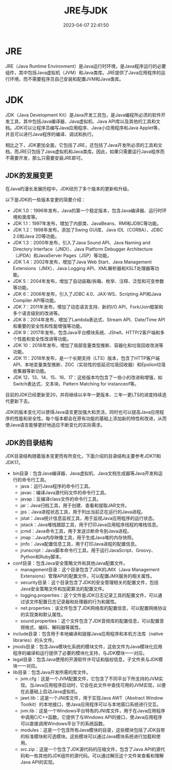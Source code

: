 ﻿---
title: JRE与JDK
date: 2023-04-07 22:41:50
summary: 本文分享JRE与JDK的相关内容，并解析JDK的目录结构。
tags:
- Java
categories:
- Java
---

# JRE

JRE（Java Runtime Environment）是Java运行时环境，是Java程序运行的必要组件，其中包括Java虚拟机（JVM）和Java类库。JRE提供了Java应用程序的运行环境，而不需要程序员自己安装和配置JVM和Java类库。

# JDK

JDK（Java Development Kit）是Java开发工具包，是Java编程所必须的软件开发工具，其中包括Java编译器、Java虚拟机、Java API库以及其他的工具和文档。JDK可以让程序员编写Java应用程序、Java小应用程序和Java Applet等，并且可以进行Java程序的编译、调试和执行。

相比之下，JDK更加全面，它包括了JRE，还包括了Java开发所必须的工具和文档，而JRE只包括了Java虚拟机和Java类库。因此，如果只需要运行Java程序而不需要开发，那么只需要安装JRE即可。

## JDK的发展变更

在Java的漫长发展历程中，JDK经历了多个版本的更新和升级。

以下是JDK的一些版本变更的简要介绍：
- JDK 1.0：1996年发布，Java的第一个稳定版本，包含Java编译器、运行时环境和类库等。
- JDK 1.1：1997年发布，增加了内部类、JavaBeans、RMI和JDBC等功能。
- JDK 1.2：1998年发布，添加了Swing GUI库、Java IDL（CORBA）、JDBC 2.0和Java 2D等功能。
- JDK 1.3：2000年发布，引入了Java Sound API、Java Naming and Directory Interface（JNDI）、Java Platform Debugger Architecture（JPDA）和JavaServer Pages（JSP）等功能。
- JDK 1.4：2002年发布，增加了Java Web Start、Java Management Extensions（JMX）、Java Logging API、XML解析器和XSLT处理器等功能。
- JDK 5：2004年发布，增加了自动装箱/拆箱、枚举、注释、泛型和可变参数等功能。
- JDK 6：2006年发布，引入了JDBC 4.0、JAX-WS、Scripting API和Java Compiler API等功能。
- JDK 7：2011年发布，增加了动态语言支持、新的I/O API、Fork/Join框架和多个语言级别的改进等。
- JDK 8：2014年发布，增加了Lambda表达式、Stream API、Date/Time API和重要的安全性和性能增强等功能。
- JDK 9：2017年发布，包含Java平台模块系统、JShell、HTTP/2客户端和多个性能和安全性改进等功能。
- JDK 10：2018年发布，增加了局部变量类型推断、容器化和垃圾回收改进等功能。
- JDK 11：2018年发布，是一个长期支持（LTS）版本，包含了HTTP客户端API、本地变量类型推断、ZGC（实验性的低延迟垃圾回收器）和Epsilon垃圾收集器等新功能。
- JDK 12、13、14、15、16、17：这些版本均包含了一些小的改进和增强，如Switch表达式、文本块、Pattern Matching for instanceof等。

目前的JDK已经更新至20，并将继续以半年一更版本、三年一更LTS的进度持续迭代更新下去。

JDK的版本变化可以使得Java语言更加强大和灵活，同时也可以提高Java应用程序的性能和安全性。每个版本都会在原有功能的基础上添加新的特性和改进，从而使Java语言能够更好地适应不断变化的实际需求。

## JDK的目录结构

JDK目录结构随着版本变更而有所变化，下面介绍的目录结构主要参考JDK11和JDK17。

- bin目录：包含Java编译器、Java虚拟机、Java文档生成器等Java开发和运行的命令行工具。
    - java：运行Java程序的命令行工具。
    - javac：编译Java源代码文件的命令行工具。
    - javap：反编译class文件的命令行工具。
    - jar：Java归档工具，用于创建、查看和提取JAR文件。
    - jps：Java进程状态工具，用于列出当前正在运行的Java进程。
    - jstat：Java统计信息监视工具，用于监视Java应用程序的运行状态。
    - jstack：Java堆栈跟踪工具，用于打印Java应用程序线程的堆栈信息。
    - jcmd：Java命令工具，用于发送诊断命令到Java进程。
    - jmap：Java内存映像工具，用于生成Java堆的内存快照。
    - jinfo：Java配置信息工具，用于打印Java进程的配置信息。
    - jrunscript：Java脚本命令行工具，用于运行JavaScript、Groovy、Python和Ruby脚本。
- conf目录：包含Java安全策略文件和其他Java配置文件。
    - management目录：这个目录包含了JDK的JMX（Java Management Extensions）管理API的配置文件，可以配置JMX服务的相关属性。
    - security目录：这个目录包含了JDK的安全管理相关的配置文件，包括Java安全策略文件和加密算法的配置文件。
    - logging.properties：这个文件是JDK日志记录工具的配置文件，可以通过该文件配置日志记录器和处理器的行为和属性。
    - net.properties：该文件包含了JDK网络库的配置信息，可以配置网络协议的实现类和默认属性。
    - sound.properties：这个文件包含了JDK音频库的配置信息，可以配置音频格式、编码、解码器等属性。
- include目录：包含用于本地编译和链接Java应用程序和本机方法库（native libraries）的头文件。
- jmods目录：包含Java模块化系统的模块文件，这些文件为Java模块化应用程序的编译和运行提供了必要的模块化支持，与JDK模块一一对应。
- legal目录：包含Java使用的开源软件许可证和版权信息，子文件夹与JDK模块一一对应。
- lib目录：包含Java开发所需的库文件。
    - jvm.cfg：这是一个JVM配置文件，它包含了不同平台下所支持的JVM实现。当Java应用程序启动时，它会在此文件中查找可用的JVM实现，以便在此基础上启动Java虚拟机。
    - jawt.lib：这是一个JNI库文件，用于实现Java AWT（Abstract Window Toolkit）的本地接口，使Java应用程序可以与本地窗口系统进行交互。
    - jvm.lib：这是一个Windows平台特有的JNI库文件，用于在Java应用程序中调用C/C++函数。它提供了与Windows API的接口，使Java应用程序可以直接调用Windows平台下的系统函数。
    - modules：这是一个包含所有Java模块的目录，这些模块包括了JDK自带的标准模块和可选模块。这些模块可以通过Java模块系统进行加载和使用。
    - src.zip：这是一个包含了JDK源代码的压缩文件，包含了Java API的源代码和一些其他的JDK组件的源代码。可以通过解压这个文件来查看和理解Java API的实现。
